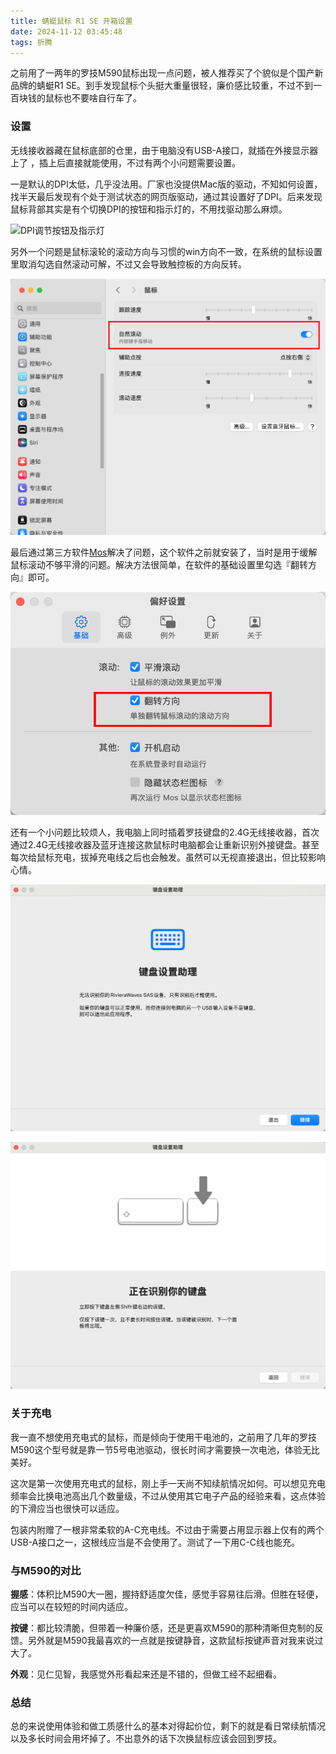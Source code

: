 ```yaml
---
title: 蜻蜓鼠标 R1 SE 开箱设置 
date: 2024-11-12 03:45:48
tags: 折腾
---
```


之前用了一两年的罗技M590鼠标出现一点问题，被人推荐买了个貌似是个国产新品牌的蜻蜓R1 SE。到手发现鼠标个头挺大重量很轻，廉价感比较重，不过不到一百块钱的鼠标也不要啥自行车了。

### 设置

无线接收器藏在鼠标底部的仓里，由于电脑没有USB-A接口，就插在外接显示器上了 ，插上后直接就能使用，不过有两个小问题需要设置。

一是默认的DPI太低，几乎没法用。厂家也没提供Mac版的驱动，不知如何设置，找半天最后发现有个处于测试状态的网页版驱动，通过其设置好了DPI。后来发现鼠标背部其实是有个切换DPI的按钮和指示灯的，不用找驱动那么麻烦。

![DPI调节按钮及指示灯](seeting-up-new-mouse.assets/image-20241112041157637.png)

另外一个问题是鼠标滚轮的滚动方向与习惯的win方向不一致，在系统的鼠标设置里取消勾选自然滚动可解，不过又会导致触控板的方向反转。

![自然滚动](seeting-up-new-mouse.assets/image-20241112040245979.png)

最后通过第三方软件[Mos](https://github.com/Caldis/Mos)解决了问题，这个软件之前就安装了，当时是用于缓解鼠标滚动不够平滑的问题。解决方法很简单，在软件的基础设置里勾选『翻转方向』即可。

![翻转方向](seeting-up-new-mouse.assets/image-20241112040350784.png)

还有一个小问题比较烦人，我电脑上同时插着罗技键盘的2.4G无线接收器，首次通过2.4G无线接收器及蓝牙连接这款鼠标时电脑都会让重新识别外接键盘。甚至每次给鼠标充电，拔掉充电线之后也会触发。虽然可以无视直接退出，但比较影响心情。

![image-20241112041940629](seeting-up-new-mouse.assets/image-20241112041940629.png)

![image-20241112041817899](seeting-up-new-mouse.assets/image-20241112041817899.png)

### 关于充电

我一直不想使用充电式的鼠标，而是倾向于使用干电池的，之前用了几年的罗技M590这个型号就是靠一节5号电池驱动，很长时间才需要换一次电池，体验无比美好。

这次是第一次使用充电式的鼠标，刚上手一天尚不知续航情况如何。可以想见充电频率会比换电池高出几个数量级，不过从使用其它电子产品的经验来看，这点体验的下滑应当也很快可以适应。

包装内附赠了一根非常柔软的A-C充电线。不过由于需要占用显示器上仅有的两个USB-A接口之一，这根线应当是不会使用了。测试了一下用C-C线也能充。

### 与M590的对比

**握感**：体积比M590大一圈，握持舒适度欠佳，感觉手容易往后滑。但胜在轻便，应当可以在较短的时间内适应。

**按键**：都比较清脆，但带着一种廉价感，还是更喜欢M590的那种清晰但克制的反馈。另外就是M590我最喜欢的一点就是按键静音，这款鼠标按键声音对我来说过大了。

**外观**：见仁见智，我感觉外形看起来还是不错的，但做工经不起细看。

### 总结

总的来说使用体验和做工质感什么的基本对得起价位，剩下的就是看日常续航情况以及多长时间会用坏掉了。不出意外的话下次换鼠标应该会回到罗技。
